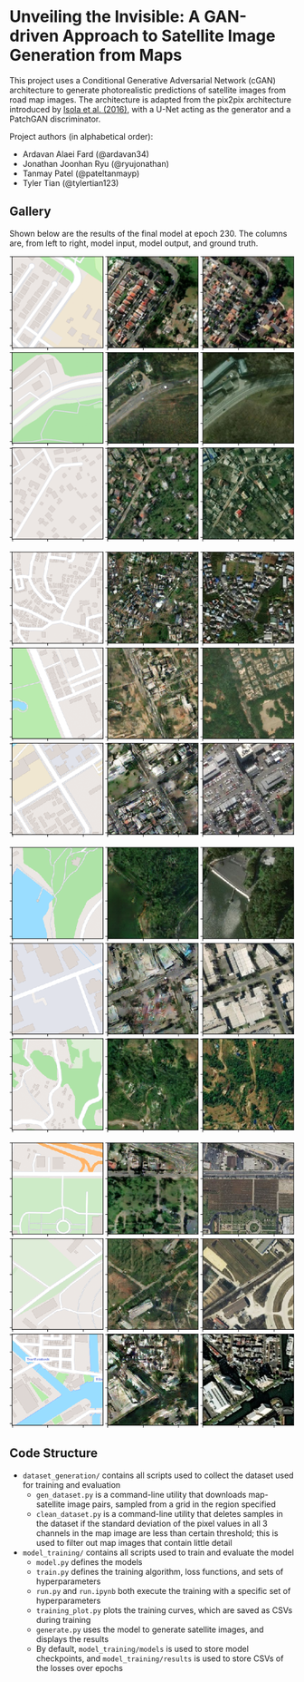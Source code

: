 # Unveiling the Invisible: A GAN-driven Approach to Satellite Image Generation from Maps

This project uses a Conditional Generative Adversarial Network (cGAN) architecture to generate photorealistic predictions of satellite images from road map images. The architecture is adapted from the pix2pix architecture introduced by [Isola et al. (2016)](https://arxiv.org/pdf/1611.07004.pdf), with a U-Net acting as the generator and a PatchGAN discriminator.

Project authors (in alphabetical order):

* Ardavan Alaei Fard (@ardavan34)
* Jonathan Joonhan Ryu (@ryujonathan)
* Tanmay Patel (@pateltanmayp)
* Tyler Tian (@tylertian123)

## Gallery

Shown below are the results of the final model at epoch 230. The columns are, from left to right, model input, model output, and ground truth.

![Model output.](figures/epoch230_1.png)

![Model output.](figures/epoch230_2.png)

![Model output.](figures/epoch230_3.png)

![Model output.](figures/epoch230_4.png)

## Code Structure

* `dataset_generation/` contains all scripts used to collect the dataset used for training and evaluation
  * `gen_dataset.py` is a command-line utility that downloads map-satellite image pairs, sampled from a grid in the region specified
  * `clean_dataset.py` is a command-line utility that deletes samples in the dataset if the standard deviation of the pixel values in all 3 channels in the map image are less than certain threshold; this is used to filter out map images that contain little detail
* `model_training/` contains all scripts used to train and evaluate the model
  * `model.py` defines the models
  * `train.py` defines the training algorithm, loss functions, and sets of hyperparameters
  * `run.py` and `run.ipynb` both execute the training with a specific set of hyperparameters
  * `training_plot.py` plots the training curves, which are saved as CSVs during training
  * `generate.py` uses the model to generate satellite images, and displays the results
  * By default, `model_training/models` is used to store model checkpoints, and `model_training/results` is used to store CSVs of the losses over epochs

